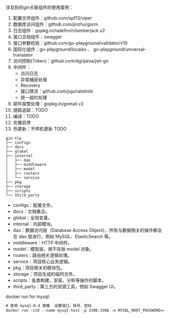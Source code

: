 

涉及到的gin关联组件的使用案例：
1. 配置文件组件：github.com/spf13/viper
2. 数据库访问组件：github.com/jinzhu/gorm
3. 日志组件：gopkg.in/natefinch/lumberjack.v2
4. 接口文档组件：swagger
5. 接口参数校验：github.com/go-playground/validator/v10
6. 国际化组件：go-playground/locales 、 go-playground/universal-translator
7. 访问控制(Token)：github.com/dgrijalva/jwt-go
8. 中间件：
    - 访问日志
    - 异常捕获处理
    - Recovery
    - 接口限流：github.com/juju/ratelimit 
    - 统一超时处理
9. 邮件报警处理：gopkg.in/gomail.v2
10. 链路追踪：TODO
11. 编译：TODO
12. 优雅启停
13. 热更新：不停机更新 TODO

 ```
gin-tlp
├── configs
├── docs
├── global
├── internal
│   ├── dao
│   ├── middleware
│   ├── model
│   ├── routers
│   └── service
├── pkg
├── storage
├── scripts
└── third_party
```   

- configs：配置文件。
- docs：文档集合。
- global：全局变量。
- internal：内部模块。
- dao：数据访问层（Database Access Object），所有与数据相关的操作都会在 dao 层进行，例如 MySQL、ElasticSearch 等。
- middleware：HTTP 中间件。
- model：模型层，用于存放 model 对象。
- routers：路由相关逻辑处理。
- service：项目核心业务逻辑。
- pkg：项目相关的模块包。
- storage：项目生成的临时文件。
- scripts：各类构建，安装，分析等操作的脚本。
- third_party：第三方的资源工具，例如 Swagger UI。


docker run for mysql:
```txt
# 使用 mysql:8.4 镜像  设置端口、账号、密码
docker run -itd --name mysql-test -p 3306:3306 -e MYSQL_ROOT_PASSWORD=rootroot mysql:8.4
```




